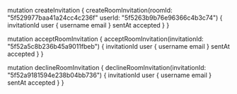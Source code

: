 mutation createInvitation {
  createRoomInvitation(roomId: "5f529977baa41a24cc4c236f" userId: "5f5263b9b76e96366c4b3c74") {
    invitationId
    user {
      username
      email
    }
    sentAt
    accepted
  }
}


mutation acceptRoomInvitation {
  acceptRoomInvitation(invitationId: "5f52a5c8b236b45a9011fbeb") {
    invitationId
		user {
      username
      email
    }
    sentAt
    accepted
  }
}



mutation declineRoomInvitation {
  declineRoomInvitation(invitationId: "5f52a9181594e238b04bb736") {
    invitationId
		user {
      username
      email
    }
    sentAt
    accepted
  }
}